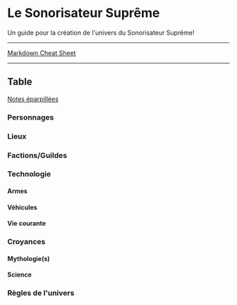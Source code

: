 # Le Sonorisateur Suprême
Un guide pour la création de l'univers du Sonorisateur Suprême!

---

[Markdown Cheat Sheet](Références/md_cheat_sheet.md)

---

## Table

[Notes éparpillées](Notes/notes_éparpillées.md)

### Personnages

### Lieux

### Factions/Guildes
  
### Technologie
#### Armes
#### Véhicules
#### Vie courante
  
### Croyances
#### Mythologie(s)
#### Science
#### 

### Règles de l'univers

